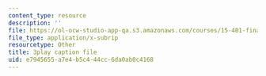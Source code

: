 ```yaml
---
content_type: resource
description: ''
file: https://ol-ocw-studio-app-qa.s3.amazonaws.com/courses/15-401-finance-theory-i-fall-2008/e7945655a7e4b5c444cc6da0ab0c4168_hyc8h5T76BE.srt
file_type: application/x-subrip
resourcetype: Other
title: 3play caption file
uid: e7945655-a7e4-b5c4-44cc-6da0ab0c4168
---
```

